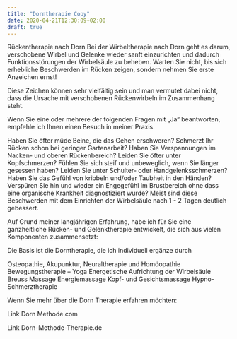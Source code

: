 ```yaml
---
title: "Dorntherapie Copy"
date: 2020-04-21T12:30:09+02:00
draft: true
---
```


Rückentherapie nach Dorn
Bei der Wirbeltherapie nach Dorn geht es darum, verschobene Wirbel und Gelenke wieder sanft einzurichten und dadurch Funktionsstörungen der Wirbelsäule zu beheben.
Warten Sie nicht, bis sich erhebliche Beschwerden im Rücken zeigen, sondern nehmen Sie erste Anzeichen ernst!

Diese Zeichen können sehr vielfältig sein und man vermutet dabei nicht, dass die Ursache mit verschobenen Rückenwirbeln im Zusammenhang steht.

Wenn Sie eine oder mehrere der folgenden Fragen mit „Ja“ beantworten, empfehle ich Ihnen einen Besuch in meiner Praxis.

Haben Sie öfter müde Beine, die das Gehen erschweren?
Schmerzt Ihr Rücken schon bei geringer Gartenarbeit?
Haben Sie Verspannungen im Nacken- und oberen Rückenbereich?
Leiden Sie öfter unter Kopfschmerzen?
Fühlen Sie sich steif und unbeweglich, wenn Sie länger gesessen haben?
Leiden Sie unter Schulter- oder Handgelenksschmerzen?
Haben Sie das Gefühl von kribbeln und/oder Taubheit in den Händen?
Verspüren Sie hin und wieder ein Engegefühl im Brustbereich ohne dass eine organische Krankheit diagnostiziert wurde?
Meist sind diese Beschwerden mit dem Einrichten der Wirbelsäule nach 1 - 2 Tagen deutlich gebessert.

Auf Grund meiner langjährigen Erfahrung, habe ich für Sie eine ganzheitliche Rücken- und Gelenktherapie entwickelt, die sich aus vielen Komponenten zusammensetzt:

Die Basis ist die Dorntherapie, die ich individuell ergänze durch

Osteopathie, Akupunktur, Neuraltherapie und Homöopathie
Bewegungstherapie – Yoga
Energetische Aufrichtung der Wirbelsäule
Breuss Massage
Energiemassage
Kopf- und Gesichtsmassage
Hypno-Schmerztherapie
 

Wenn Sie mehr über die Dorn Therapie erfahren möchten:

Link Dorn Methode.com

Link Dorn-Methode-Therapie.de